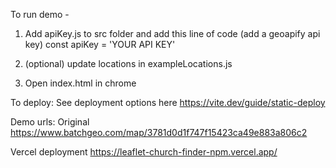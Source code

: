 To run demo - 

1. Add apiKey.js to src folder and add this line of code (add a geoapify api key) 
const apiKey = 'YOUR API KEY'

2. (optional) update locations in exampleLocations.js

3. Open index.html in chrome

To deploy: 
See deployment options here
https://vite.dev/guide/static-deploy


Demo urls:
Original
https://www.batchgeo.com/map/3781d0d1f747f15423ca49e883a806c2

Vercel deployment
https://leaflet-church-finder-npm.vercel.app/